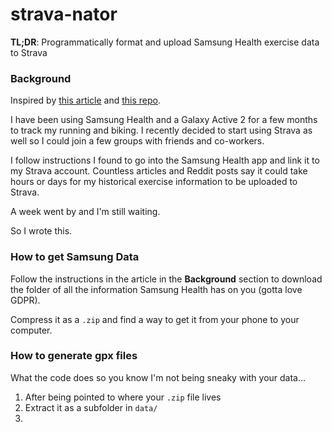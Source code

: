 # strava-nator
**TL;DR**: Programmatically format and upload Samsung Health exercise data to Strava


### Background
Inspired by [this article](https://www.dcrainmaker.com/2019/03/export-data-samsung-watch-galaxy-health-app.html) and [this repo](https://github.com/shaderzz/gpxmaker).

I have been using Samsung Health and a Galaxy Active 2 for a few months to track my running and biking. I recently decided to start using Strava as well so I could join
a few groups with friends and co-workers.

I follow instructions I found to go into the Samsung Health app and link it to my Strava account. Countless articles and Reddit posts say it could take hours or days for
my historical exercise information to be uploaded to Strava.

A week went by and I'm still waiting.

So I wrote this.


### How to get Samsung Data
Follow the instructions in the article in the **Background** section to download the folder
of all the information Samsung Health has on you (gotta love GDPR).

Compress it as a `.zip` and find a way to get it from your phone to your computer.


### How to generate gpx files
What the code does so you know I'm not being sneaky with your data...

1) After being pointed to where your `.zip` file lives
2) Extract it as a subfolder in `data/`
3)
